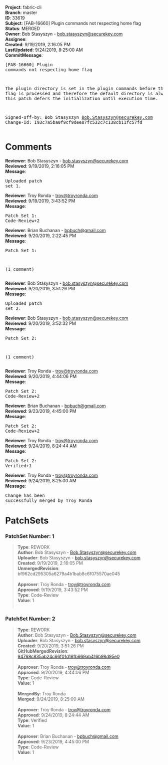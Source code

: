 <strong>Project</strong>: fabric-cli<br><strong>Branch</strong>: master<br><strong>ID</strong>: 33619<br><strong>Subject</strong>: [FAB-16660] Plugin commands not respecting home flag<br><strong>Status</strong>: MERGED<br><strong>Owner</strong>: Bob Stasyszyn - bob.stasyszyn@securekey.com<br><strong>Assignee</strong>:<br><strong>Created</strong>: 9/19/2019, 2:16:05 PM<br><strong>LastUpdated</strong>: 9/24/2019, 8:25:00 AM<br><strong>CommitMessage</strong>:<br><pre>[FAB-16660] Plugin commands not respecting home flag

The plugin directory is set in the plugin commands before the
--home flag is processed and therefore the default directory
is always used. This patch defers the initialization until
execution time.

Signed-off-by: Bob Stasyszyn <Bob.Stasyszyn@securekey.com>
Change-Id: I93c7a5ba0f9cf9dee87fc532c7c138cb11fc57fd
</pre><h1>Comments</h1><strong>Reviewer</strong>: Bob Stasyszyn - bob.stasyszyn@securekey.com<br><strong>Reviewed</strong>: 9/19/2019, 2:16:05 PM<br><strong>Message</strong>: <pre>Uploaded patch set 1.</pre><strong>Reviewer</strong>: Troy Ronda - troy@troyronda.com<br><strong>Reviewed</strong>: 9/19/2019, 3:43:52 PM<br><strong>Message</strong>: <pre>Patch Set 1: Code-Review+2</pre><strong>Reviewer</strong>: Brian Buchanan - bpbuch@gmail.com<br><strong>Reviewed</strong>: 9/20/2019, 2:22:45 PM<br><strong>Message</strong>: <pre>Patch Set 1:

(1 comment)</pre><strong>Reviewer</strong>: Bob Stasyszyn - bob.stasyszyn@securekey.com<br><strong>Reviewed</strong>: 9/20/2019, 3:51:26 PM<br><strong>Message</strong>: <pre>Uploaded patch set 2.</pre><strong>Reviewer</strong>: Bob Stasyszyn - bob.stasyszyn@securekey.com<br><strong>Reviewed</strong>: 9/20/2019, 3:52:32 PM<br><strong>Message</strong>: <pre>Patch Set 2:

(1 comment)</pre><strong>Reviewer</strong>: Troy Ronda - troy@troyronda.com<br><strong>Reviewed</strong>: 9/20/2019, 4:44:06 PM<br><strong>Message</strong>: <pre>Patch Set 2: Code-Review+2</pre><strong>Reviewer</strong>: Brian Buchanan - bpbuch@gmail.com<br><strong>Reviewed</strong>: 9/23/2019, 4:45:00 PM<br><strong>Message</strong>: <pre>Patch Set 2: Code-Review+2</pre><strong>Reviewer</strong>: Troy Ronda - troy@troyronda.com<br><strong>Reviewed</strong>: 9/24/2019, 8:24:44 AM<br><strong>Message</strong>: <pre>Patch Set 2: Verified+1</pre><strong>Reviewer</strong>: Troy Ronda - troy@troyronda.com<br><strong>Reviewed</strong>: 9/24/2019, 8:25:00 AM<br><strong>Message</strong>: <pre>Change has been successfully merged by Troy Ronda</pre><h1>PatchSets</h1><h3>PatchSet Number: 1</h3><blockquote><strong>Type</strong>: REWORK<br><strong>Author</strong>: Bob Stasyszyn - Bob.Stasyszyn@securekey.com<br><strong>Uploader</strong>: Bob Stasyszyn - bob.stasyszyn@securekey.com<br><strong>Created</strong>: 9/19/2019, 2:16:05 PM<br><strong>UnmergedRevision</strong>: bf962cd295305a6279a4b1bab8c6f075570ae045<br><br><strong>Approver</strong>: Troy Ronda - troy@troyronda.com<br><strong>Approved</strong>: 9/19/2019, 3:43:52 PM<br><strong>Type</strong>: Code-Review<br><strong>Value</strong>: 1<br><br></blockquote><h3>PatchSet Number: 2</h3><blockquote><strong>Type</strong>: REWORK<br><strong>Author</strong>: Bob Stasyszyn - Bob.Stasyszyn@securekey.com<br><strong>Uploader</strong>: Bob Stasyszyn - bob.stasyszyn@securekey.com<br><strong>Created</strong>: 9/20/2019, 3:51:26 PM<br><strong>GitHubMergedRevision</strong>: [94768c835ab24c66f01d18fb669ab416b98d95e0](https://github.com/hyperledger/fabric-cli/commit/94768c835ab24c66f01d18fb669ab416b98d95e0)<br><br><strong>Approver</strong>: Troy Ronda - troy@troyronda.com<br><strong>Approved</strong>: 9/20/2019, 4:44:06 PM<br><strong>Type</strong>: Code-Review<br><strong>Value</strong>: 1<br><br><strong>MergedBy</strong>: Troy Ronda<br><strong>Merged</strong>: 9/24/2019, 8:25:00 AM<br><br><strong>Approver</strong>: Troy Ronda - troy@troyronda.com<br><strong>Approved</strong>: 9/24/2019, 8:24:44 AM<br><strong>Type</strong>: Verified<br><strong>Value</strong>: 1<br><br><strong>Approver</strong>: Brian Buchanan - bpbuch@gmail.com<br><strong>Approved</strong>: 9/23/2019, 4:45:00 PM<br><strong>Type</strong>: Code-Review<br><strong>Value</strong>: 1<br><br></blockquote>